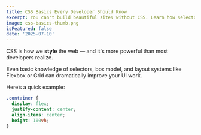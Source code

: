 ```yaml
---
title: CSS Basics Every Developer Should Know
excerpt: You can't build beautiful sites without CSS. Learn how selectors, positioning, and layout really work.
image: css-basics-thumb.png
isFeatured: false
date: '2025-07-10'
---
```


CSS is how we **style** the web — and it's more powerful than most developers realize.

Even basic knowledge of selectors, box model, and layout systems like Flexbox or Grid can dramatically improve your UI work.

Here’s a quick example:

```css
.container {
  display: flex;
  justify-content: center;
  align-items: center;
  height: 100vh;
}
```
